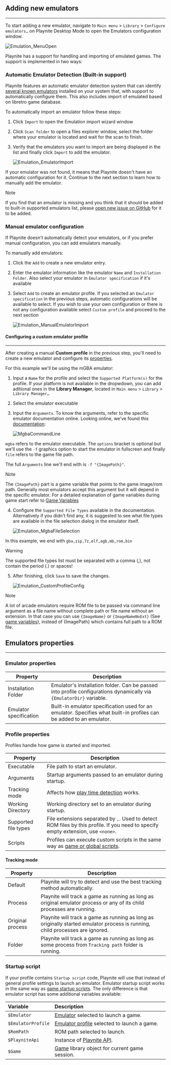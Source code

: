 ## Adding new emulators
---------------------

To start adding a new emulator, navigate to `Main menu` > `Library` > `Configure emulators…` on Playnite Desktop Mode to open the Emulators configuration window.

![Emulation_MenuOpen](images/Emulation_MenuOpen.jpg)

Playnite has a support for handling and importing of emulated games. The support is implemented in two ways:

### Automatic Emulator Detection (Built-in support)

Playnite features an automatic emulator detection system that can identify [several known emulators](https://github.com/JosefNemec/Playnite/tree/master/source/Playnite/Emulation/Emulators) installed on your system that, with support to automatically configure them. This also includes import of emulated based on libretro game database.

To automatically import an emulator follow these steps:

1. Click `Import` to open the Emulation import wizard window
2. Click `Scan folder` to open a files explorer window, select the folder where your emulator is located and wait for the scan to finish.
3. Verify that the emulators you want to import are being displayed in the list and finally click `Import` to add the emulator.

   ![Emulation_EmulatorImport](images/Emulation_EmulatorImport.jpg)

If your emulator was not found, it means that Playnite doesn't have an automatic configuration for it. Continue to the next section to learn how to manually add the emulator.

> [!NOTE]
> If you find that an emulator is missing and you think that it should be added to built-in supported emulators list, please [open new issue on GitHub](https://github.com/JosefNemec/Playnite/issues/) for it to be added.

### Manual emulator configuration

If Playnite doesn't automatically detect your emulators, or if you prefer manual configuration, you can add emulators manually.

To manually add emulators:

1. Click the `Add` to create a new emulator entry.
2. Enter the emulator information like the emulator `Name` and `Installation Folder`. Also select your emulator in `Emulator specification` if it's available
3. Select `Add` to create an emulator profile. If you selected an `Emulator specification` in the previous steps, automatic configurations will be available to select. If you wish to use your own configuration or there is not any configuration available select `Custom profile` and proceed to the next section

   ![Emulation_ManualEmulatorImport](images/Emulation_ManualEmulatorImport.jpg)

#### Configuring a custom emulator profile

---------------------

After creating a manual **Custom profile** in the previous step, you'll need to create a new emulator and configure its [properties](#emulator-properties).

For this example we'll be using the mGBA emulator:

1. Input a `Name` for the profile and select the `Supported Platform(s)` for the profile. If your platform is not available in the dropwdown, you can add aditional ones in the **Library Manager**, located in `Main menu` > `Library` > `Library Manager…`

2. Select the emulator executable

3. Input the `Arguments`. To know the arguments, refer to the specific emulator documentation online. Looking online, we've found this [documentation](https://emulation.gametechwiki.com/index.php/MGBA):

   ![MgbaCommandLine](images/Emulation_MgbaCommandLine.jpg)

`mgba` refers to the emulator executable. The `options` bracket is optional but we'll use the `-f` graphics option to start the emulator in fullscreen and finally `file` refers to the game file path.

The full `Arguments` line we'll end with is `-f "{ImagePath}"`.

> [!NOTE]
> The `{ImagePath}` part is a game variable that points to the game image/rom path. Generally most emulators accept this argument but it will depend in the specific emulator. For a detailed explanation of game variables during game start refer to [Game Variables](../../advanced/gameVariables.md)

4. Configure the `Supported File Types` available in the documentation. Alternatively if you didn't find any, it is suggested to see what file types are available in the file selection dialog in the emulator itself.

   ![Emulation_MgbaFileSelection](images/Emulation_MgbaFileSelection.jpg)

In this example, we end with `gba,zip,7z,elf,agb,mb,rom,bin`

> [!WARNING]
> The supported file types list must be separated with a comma (,), not contain the period (.) or spaces!

5. After finishing, click `Save` to save the changes.

   ![Emulation_CustomProfileConfig](images/Emulation_CustomProfileConfig.jpg)

> [!NOTE]
> A lot of arcade emulators require ROM file to be passed via command line argument as a file name without complete path or file name without an extension. In that case you can use `{ImageName}` or `{ImageNameNoExt}` (See [game variables](../../advanced/gameVariables.md)), instead of {ImagePath} which contains full path to a ROM file.


## Emulators properties
---------------------

### Emulator properties

| Property               | Description                                                                                                         |
| ---------------------- | ------------------------------------------------------------------------------------------------------------------- |
| Installation Folder    | Emulator's installation folder. Can be passed into profile configurations dynamically via `{EmulatorDir}` variable. |
| Emulator specification | Built-in emulator specification used for an emulator. Specifies what built-in profiles can be added to an emulator. |

### Profile properties

Profiles handle how game is started and imported.

| Property             | Description                                                                                                                       |
| -------------------- | --------------------------------------------------------------------------------------------------------------------------------- |
| Executable           | File path to start an emulator.                                                                                                   |
| Arguments            | Startup arguments passed to an emulator during startup.                                                                           |
| Tracking mode        | Affects how [play time detection](#tracking-mode) works.                                                                          |
| Working Directory    | Working directory set to an emulator during startup.                                                                              |
| Supported file types | File extensions separated by `,`. Used to detect ROM files by this profile. If you need to specify empty extension, use `<none>`. |
| Scripts              | Profiles can execute custom scripts in the same way as [game or global scripts](../scriptingSupport/scriptingSupportOverview.md). |

#### Tracking mode

| Property         | Description                                                                                                                   |
| ---------------- | ----------------------------------------------------------------------------------------------------------------------------- |
| Default          | Playnite will try to detect and use the best tracking method automatically.                                                   |
| Process          | Playnite will track a game as running as long as original emulator process or any of its child processes are running.         |
| Original process | Playnite will track a game as running as long as originally started emulator process is running, child processes are ignored. |
| Folder           | Playnite will track a game as running as long as some process from `Tracking path` folder is running.                         |

### Startup script

If your profile contains `Startup script` code, Playnite will use that instead of general profile settings to launch an emulator. Emulator startup script works in the same way as [game startup scripts](../scriptingSupport/startupScript.md). The only difference is that emulator script has some additional variables available:

| Variable         | Description                                                                             |
|:---------------- |:--------------------------------------------------------------------------------------- |
| `$Emulator`        | [Emulator](xref:Playnite.SDK.Models.Emulator) selected to launch a game.                |
| `$EmulatorProfile` | [Emulator profile](xref:Playnite.SDK.Models.EmulatorProfile) selected to launch a game. |
| `$RomPath`         | ROM path selected to launch.                                                            |
| `$PlayniteApi`     | Instance of [Playnite API](xref:Playnite.SDK.IPlayniteAPI).                             |
| `$Game`            | [Game](xref:Playnite.SDK.Models.Game) library object for current game session.          |
